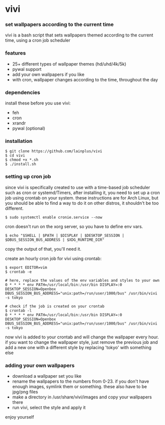 # vivi
### set wallpapers according to the current time

vivi is a bash script that sets wallpapers themed according to the current time, using a cron job scheduler

### features
- 25+ different types of wallpaper themes (hd/uhd/4k/5k)
- pywal support
- add your own wallpapers if you like
- with cron, wallpaper changes according to the time, throughout the day

### dependencies

install these before you use vivi:

- feh
- cron
- xrandr
- pywal (optional)

### installation

```
$ git clone https://github.com/lainplus/vivi
$ cd vivi
$ chmod +x *.sh
$ ./install.sh
```

### setting up cron job

since vivi is specifically created to use with a time-based job scheduler such as cron or systemd/Timers, after installing it,
you need to set up a cron job using crontab on your system. these instructions are for Arch Linux, but you should be able to find a way to
do it on other distros, it shouldn't be too different.

```
$ sudo systemctl enable cronie.service --now
```

cron doesn't run on the xorg server, so you have to define env vars.

```
$ echo "$SHELL | $PATH | $DISPLAY | $DESKTOP_SESSION | $DBUS_SESSION_BUS_ADDRESS | $XDG_RUNTIME_DIR"
```

copy the output of that, you'll need it.

create an hourly cron job for vivi using crontab:

```
$ export EDITOR=vim
$ crontab -e

# here, replace the values of the env variables and styles to your own
0 * * * * env PATH=/usr/local/bin:/usr/bin DISPLAY=:0 DESKTOP_SESSION=Openbox DBUS_SESSION_BUS_ADDRESS="unix:path=/run/user/1000/bus" /usr/bin/vivi -s tokyo

# check if the job is created on your crontab
$ crontab -l
0 * * * * env PATH=/usr/local/bin:/usr/bin DISPLAY=:0 DESKTOP_SESSION=Openbox DBUS_SESSION_BUS_ADDRESS="unix:path=/run/user/1000/bus" /usr/bin/vivi -s tokyo
```

now vivi is added to your crontab and will change the wallpaper every hour. if you want to change the wallpaper style, just remove the previous job and add a new one with a different style by replacing 'tokyo' with something else

### adding your own wallpapers

- download a wallpaper set you like
- rename the wallpapers to the numbers from 0-23. if you don't have enough images, symlink them or something. these also have to be jpg/png files
- make a directory in /usr/share/vivi/images and copy your wallpapers there
- run vivi, select the style and apply it



enjoy yourself
